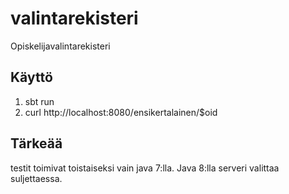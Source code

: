 # valintarekisteri
Opiskelijavalintarekisteri


## Käyttö

1. sbt run
2. curl http://localhost:8080/ensikertalainen/$oid


## Tärkeää

testit toimivat toistaiseksi vain java 7:lla. Java 8:lla serveri valittaa suljettaessa.
